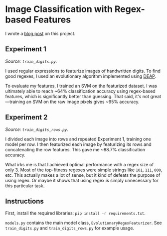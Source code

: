 # Image Classification with Regex-based Features

I wrote a [blog post](http://aguo.us/writings/regex-features.html) on this project. 

## Experiment 1
*Source: `train_digits.py`.*

I used regular expressions to featurize images of handwritten digits.
To find good regexes, I used an evolutionary algorithm implemented using [DEAP](https://deap.readthedocs.io/).

To evaluate my features, I trained an SVM on the featurized dataset.
I was ultimately able to reach ~64% classification accuracy using regex-based features, which is significantly better than guessing.
That said, it's not great&mdash;training an SVM on the raw image pixels gives ~95% accuracy.

## Experiment 2
*Source: `train_digits_rows.py`.*

I divided each image into rows and repeated Experiment 1, training one model per row. I then featurized each image by featurizing its rows and concatenating the row features. This gave me ~88.7% classification accuracy.

What irks me is that I achieved optimal performance with a regex size of only 3. Most of the top-fitness regexes were simple strings like `101`, `111`, `000`, etc.
This actually makes a lot of sense, but it kind of defeats the purpose of using regex. Or maybe it shows that using regex is simply unnecessary for this particular task.

## Instructions

First, install the required libraries: `pip install -r requirements.txt`.

`models.py` contains the main model class, `EvolutionaryRegexFeaturizer`.
See `train_digits.py` and `train_digits_rows.py` for example usage.

